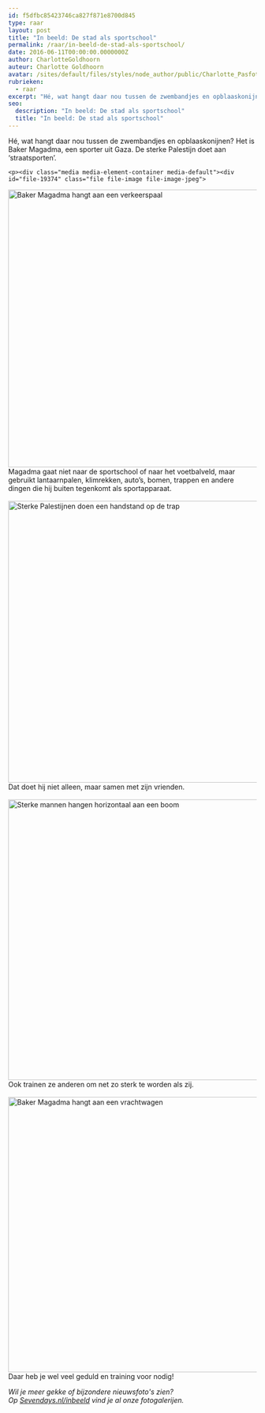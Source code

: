 ```yaml
---
id: f5dfbc85423746ca827f871e8700d845
type: raar
layout: post
title: "In beeld: De stad als sportschool"
permalink: /raar/in-beeld-de-stad-als-sportschool/
date: 2016-06-11T00:00:00.0000000Z
author: CharlotteGoldhoorn
auteur: Charlotte Goldhoorn
avatar: /sites/default/files/styles/node_author/public/Charlotte_PasfotoDSC01555%20EXTRA.jpg?itok=Uh1_j08g
rubrieken:
  - raar
excerpt: "Hé, wat hangt daar nou tussen de zwembandjes en opblaaskonijnen? Het is Baker Magadma, een sporter uit Gaza. De sterke Palestijn doet aan ‘straatsporten’.  "
seo:
  description: "In beeld: De stad als sportschool"
  title: "In beeld: De stad als sportschool"
---
```

Hé, wat hangt daar nou tussen de zwembandjes en opblaaskonijnen? Het is Baker Magadma, een sporter uit Gaza. De sterke Palestijn doet aan ‘straatsporten’.  

    <p><div class="media media-element-container media-default"><div id="file-19374" class="file file-image file-image-jpeg">

        
  
  <div class="content">
    <img alt="Baker Magadma hangt aan een verkeerspaal" title="Foto AFP" height="562" width="850" class="media-element file-default" src="/sites/default/files/ANP-45979705%20kw.jpg">  </div>

  
</div>
</div>Magadma gaat niet naar de sportschool of naar het voetbalveld, maar gebruikt lantaarnpalen, klimrekken, auto’s, bomen, trappen en andere dingen die hij buiten tegenkomt als sportapparaat.<br><br><div class="media media-element-container media-default"><div id="file-19375" class="file file-image file-image-jpeg">

        
  
  <div class="content">
    <img alt="Sterke Palestijnen doen een handstand op de trap" title="Foto AFP" height="570" width="850" class="media-element file-default" src="/sites/default/files/ANP-45981310%20kw.jpg">  </div>

  
</div>
</div>Dat doet hij niet alleen, maar samen met zijn vrienden.<br><br><div class="media media-element-container media-default"><div id="file-19376" class="file file-image file-image-jpeg">

        
  
  <div class="content">
    <img alt="Sterke mannen hangen horizontaal aan een boom" title="Foto AFP" height="568" width="850" class="media-element file-default" src="/sites/default/files/ANP-45981331%20kw.jpg">  </div>

  
</div>
</div>Ook trainen ze anderen om net zo sterk te worden als zij.<br><br><div class="media media-element-container media-default"><div id="file-19377" class="file file-image file-image-jpeg">

        
  
  <div class="content">
    <img alt="Baker Magadma hangt aan een vrachtwagen" title="Foto AFP" height="557" width="850" class="media-element file-default" src="/sites/default/files/ANP-45980154%20kw.jpg">  </div>

  
</div>
</div>Daar heb je wel veel geduld en training voor nodig!
<p><em>Wil je meer gekke of bijzondere nieuwsfoto's zien? Op <a data-mce-="" href="/inbeeld">Sevendays.nl/inbeeld</a> vind je al onze fotogalerijen.</em></p>  
